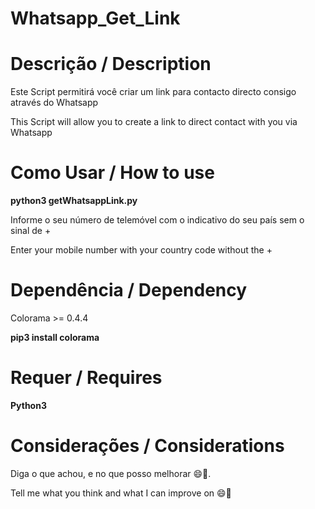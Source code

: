 # Whatsapp_Get_Link
# Descrição / Description
<p>Este Script permitirá você criar
um link para contacto directo consigo através do Whatsapp</p>
<p>This Script will allow you to create
a link to direct contact with you via Whatsapp</p>

# Como Usar / How to use
<b>python3 getWhatsappLink.py</b>
<p>Informe o seu número de telemóvel com o indicativo do seu país sem o sinal de +</p>
<p>Enter your mobile number with your country code without the +</p>

# Dependência / Dependency
<p> Colorama >= 0.4.4</p>
<b> pip3 install colorama </b>

# Requer / Requires
<b> Python3 </b>

# Considerações / Considerations
<p> Diga o que achou, e no que posso melhorar 😄🖖. </p>
<p> Tell me what you think and what I can improve on 😄🖖 </p>
